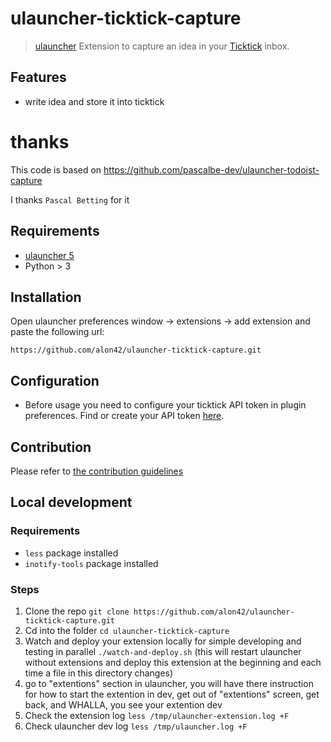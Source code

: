 # ulauncher-ticktick-capture

> [ulauncher](https://ulauncher.io/) Extension to capture an idea in your [Ticktick](https://ticktick.com/) inbox.

## Features

- write idea and store it into ticktick

# thanks
This code is based on 
https://github.com/pascalbe-dev/ulauncher-todoist-capture

I thanks `Pascal Betting` for it

## Requirements

- [ulauncher 5](https://ulauncher.io/)
- Python > 3

## Installation

Open ulauncher preferences window -> extensions -> add extension and paste the following url:

`https://github.com/alon42/ulauncher-ticktick-capture.git`

## Configuration

- Before usage you need to configure your ticktick API token in plugin preferences. Find or create your API token [here](https://app.ticktick.com/app/settings/integrations/developer).

## Contribution

Please refer to [the contribution guidelines](./CONTRIBUTING.md)

## Local development

### Requirements

- `less` package installed
- `inotify-tools` package installed

### Steps

1. Clone the repo `git clone https://github.com/alon42/ulauncher-ticktick-capture.git`
2. Cd into the folder `cd ulauncher-ticktick-capture`
3. Watch and deploy your extension locally for simple developing and testing in parallel `./watch-and-deploy.sh` (this will restart ulauncher without extensions and deploy this extension at the beginning and each time a file in this directory changes)
4. go to "extentions" section in ulauncher, you will have there instruction for how to start the extention in dev,
 get out of "extentions" screen, get back, and WHALLA, you see your extention dev
5. Check the extension log `less /tmp/ulauncher-extension.log +F`
6. Check ulauncher dev log `less /tmp/ulauncher.log +F`
